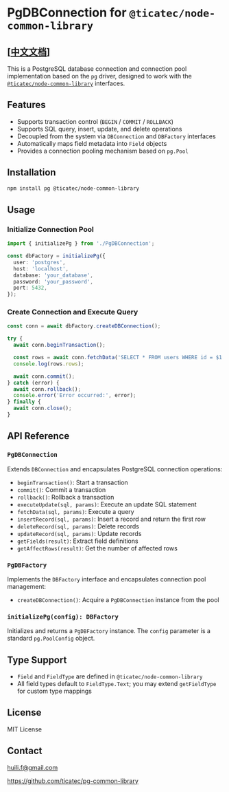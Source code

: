 # PgDBConnection for `@ticatec/node-common-library`

## [[中文文档](./README_CN.md)]

This is a PostgreSQL database connection and connection pool implementation based on the `pg` driver, designed to work with the [`@ticatec/node-common-library`](https://www.npmjs.com/package/@ticatec/node-common-library) interfaces.

## Features

* Supports transaction control (`BEGIN` / `COMMIT` / `ROLLBACK`)
* Supports SQL query, insert, update, and delete operations
* Decoupled from the system via `DBConnection` and `DBFactory` interfaces
* Automatically maps field metadata into `Field` objects
* Provides a connection pooling mechanism based on `pg.Pool`

## Installation

```bash
npm install pg @ticatec/node-common-library
```

## Usage

### Initialize Connection Pool

```ts
import { initializePg } from './PgDBConnection';

const dbFactory = initializePg({
  user: 'postgres',
  host: 'localhost',
  database: 'your_database',
  password: 'your_password',
  port: 5432,
});
```

### Create Connection and Execute Query

```ts
const conn = await dbFactory.createDBConnection();

try {
  await conn.beginTransaction();

  const rows = await conn.fetchData('SELECT * FROM users WHERE id = $1', [1]);
  console.log(rows.rows);

  await conn.commit();
} catch (error) {
  await conn.rollback();
  console.error('Error occurred:', error);
} finally {
  await conn.close();
}
```

## API Reference

### `PgDBConnection`

Extends `DBConnection` and encapsulates PostgreSQL connection operations:

* `beginTransaction()`: Start a transaction
* `commit()`: Commit a transaction
* `rollback()`: Rollback a transaction
* `executeUpdate(sql, params)`: Execute an update SQL statement
* `fetchData(sql, params)`: Execute a query
* `insertRecord(sql, params)`: Insert a record and return the first row
* `deleteRecord(sql, params)`: Delete records
* `updateRecord(sql, params)`: Update records
* `getFields(result)`: Extract field definitions
* `getAffectRows(result)`: Get the number of affected rows

### `PgDBFactory`

Implements the `DBFactory` interface and encapsulates connection pool management:

* `createDBConnection()`: Acquire a `PgDBConnection` instance from the pool

### `initializePg(config): DBFactory`

Initializes and returns a `PgDBFactory` instance. The `config` parameter is a standard `pg.PoolConfig` object.

## Type Support

* `Field` and `FieldType` are defined in `@ticatec/node-common-library`
* All field types default to `FieldType.Text`; you may extend `getFieldType` for custom type mappings

## License

MIT License

## Contact

huili.f@gmail.com

https://github.com/ticatec/pg-common-library

